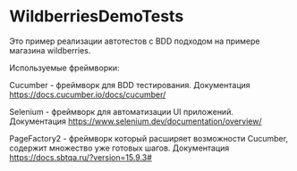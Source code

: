 # WildberriesDemoTests

Это пример реализации автотестов с BDD подходом на примере магазина wildberries.

Используемые фреймворки:

Cucumber - фреймворк для BDD тестирования. Документация https://docs.cucumber.io/docs/cucumber/

Selenium - фреймворк для автоматизации UI приложений. Документация https://www.selenium.dev/documentation/overview/

PageFactory2 - фреймворк который расширяет возможности Cucumber, содержит множество уже готовых шагов. Документация https://docs.sbtqa.ru/?version=15.9.3#


